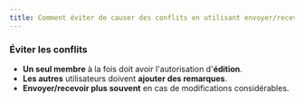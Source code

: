 ```yaml
---
title: Comment éviter de causer des conflits en utilisant envoyer/recevoir (0.4d)
---
```

### Éviter les conflits

- **Un seul membre** à la fois doit avoir l'autorisation d'**édition**.
- **Les autres** utilisateurs doivent **ajouter des remarques**.
- **Envoyer/recevoir plus souvent** en cas de modifications considérables.
